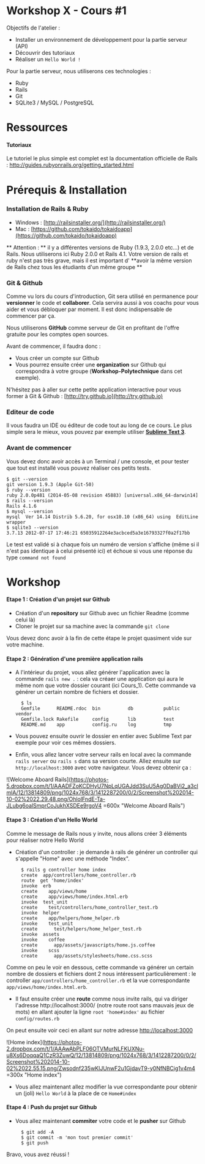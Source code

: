 Workshop X - Cours #1
=======

Objectifs de l'atelier :

* Installer un environnement de développement pour la partie serveur (API)
* Découvrir des tutoriaux
* Réaliser un `Hello World !`

Pour la partie serveur, nous utiliserons ces technologies :

* Ruby
* Rails
* Git
* SQLite3 / MySQL / PostgreSQL



# Ressources

#### Tutoriaux

Le tutoriel le plus simple est complet est la documentation officielle de Rails : [http://guides.rubyonrails.org/getting_started.html
](http://guides.rubyonrails.org/getting_started.html)


# Prérequis & Installation


### Installation de Rails & Ruby

* Windows : [http://railsinstaller.org/](http://railsinstaller.org/)
* Mac : [https://github.com/tokaido/tokaidoapp](https://github.com/tokaido/tokaidoapp)

** Attention : ** il y a différentes versions de Ruby (1.9.3, 2.0.0 etc...) et de Rails. Nous utiliserons ici Ruby 2.0.0 et Rails 4.1. Votre version de rails et ruby n'est pas très grave, mais il est important d' **avoir la même version de Rails chez tous les étudiants d'un même groupe **


### Git & Github

Comme vu lors du cours d'introduction, Git sera utilisé en permanence pour **versionner** le code et **collaborer**. Cela servira aussi à vos coachs pour vous aider et vous débloquer par moment. Il est donc indispensable de commencer par ça.

Nous utiliserons **GitHub** comme serveur de Git en profitant de l'offre gratuite pour les comptes open sources.

Avant de commencer, il faudra donc :

* Vous créer un compte sur Github
* Vous pourrez ensuite créer une __organization__ sur Github qui correspondra à votre groupe (__Workshop-Polytechnique__ dans cet exemple).

N'hésitez pas à aller sur cette petite application interactive pour vous former à Git & Github : [http://try.github.io](http://try.github.io)

### Editeur de code

Il vous faudra un IDE ou éditeur de code tout au long de ce cours. Le plus simple sera le mieux, vous pouvez par exemple utiliser [**Sublime Text 3**](http://www.sublimetext.com/3).

### Avant de commencer

Vous devez donc avoir accès à un Terminal / une console, et pour tester que tout est installé vous pouvez réaliser ces petits tests.

    $ git --version
    git version 1.9.3 (Apple Git-50)
    $ ruby --version
    ruby 2.0.0p481 (2014-05-08 revision 45883) [universal.x86_64-darwin14]
    $ rails --version
    Rails 4.1.6
    $ mysql --version
    mysql  Ver 14.14 Distrib 5.6.20, for osx10.10 (x86_64) using  EditLine wrapper
    $ sqlite3 --version
    3.7.13 2012-07-17 17:46:21 65035912264e3acbced5a3e16793327f0a2f17bb

Le test est validé si à chaque fois un numéro de version s'affiche (même si il n'est pas identique à celui présenté ici) et échoue si vous une réponse du type `command not found`


# Workshop

#### Etape 1 : Création d'un projet sur Github

* Création d'un **repository** sur Github avec un fichier Readme (comme celui là)
* Cloner le projet sur sa machine avec la commande `git clone`

Vous devez donc avoir à la fin de cette étape le projet quasiment vide sur votre machine.

#### Etape 2 : Génération d'une première application rails

* A l'intérieur du projet, vous allez générer l'application avec la commande `rails new .` : cela va créaer une application qui aura le même nom que votre dossier courant (ici Cours_1). Cette commande va générer un certain nombre de fichiers et dossier.


        $ ls
        Gemfile      README.rdoc  bin          db           public       vendor
        Gemfile.lock Rakefile     config       lib          test
        README.md    app          config.ru    log          tmp


* Vous pouvez ensuite ouvrir le dossier en entier avec Sublime Text par exemple pour voir ces mêmes dossiers.
* Enfin, vous allez lancer votre serveur rails en local avec la commande `rails server` ou `rails s` dans sa version courte. Allez ensuite sur `http://localhost:3000` avec votre navigateur. Vous devez obtenir ça :

![Welcome Aboard Rails](https://photos-5.dropbox.com/t/1/AAADFZoKCDHyU7NpLqUGAJdd3SuU5Ag0DaBVi2_a3clmlA/12/13814809/png/1024x768/3/1412287200/0/2/Screenshot%202014-10-02%2022.29.48.png/OhlolFndE-Ta-JLubg6oalSmprCoJukhXSDEe9rgoV4 =600x "Welcome Aboard Rails")


#### Etape 3 : Création d'un Hello World

Comme le message de Rails nous y invite, nous allons créer 3 éléments pour réaliser notre Hello World

* Création d'un controller : je demande à rails de générer un controller qui s'appelle "Home" avec une méthode "Index".

        $ rails g controller home index
        create  app/controllers/home_controller.rb
        route  get 'home/index'
        invoke  erb
        create    app/views/home
        create    app/views/home/index.html.erb
        invoke  test_unit
        create    test/controllers/home_controller_test.rb
        invoke  helper
        create    app/helpers/home_helper.rb
        invoke    test_unit
        create      test/helpers/home_helper_test.rb
        invoke  assets
        invoke    coffee
        create      app/assets/javascripts/home.js.coffee
        invoke    scss
        create      app/assets/stylesheets/home.css.scss

Comme on peu le voir en dessous, cette commande va générer un certain nombre de dossiers et fichiers dont 2 nous intéressent particulièrement : le controller `app/controllers/home_controller.rb` et la vue correspondante `app/views/home/index.html.erb`.

* Il faut ensuite créer une **route** comme nous invite rails, qui va diriger l'adresse http://localhost:3000/ (notre route root sans mauvais jeux de mots) en allant ajouter la ligne `root 'home#index'` au fichier `config/routes.rb`

On peut ensuite voir ceci en allant sur notre adresse [http://localhost:3000](http://localhost:3000)

![Home index](https://photos-2.dropbox.com/t/1/AAAwAbPLF06OTVMurNLFKUXNu-u8Xs6DoqqaQ1CzR3ZuwQ/12/13814809/png/1024x768/3/1412287200/0/2/Screenshot%202014-10-02%2022.55.15.png/Zwsodnf235wKlJUnwF2u1GjdavT9-y0NfNBCig1v4m4 =300x "Home index")

* Vous allez maintenant allez modifier la vue correspondante pour obtenir un (joli) `Hello World` à la place de ce `Home#index`


#### Etape 4 : Push du projet sur Github

* Vous allez maintenant **commiter** votre code et le **pusher** sur Github

        $ git add -A
        $ git commit -m 'mon tout premier commit'
        $ git push



Bravo, vous avez réussi !








